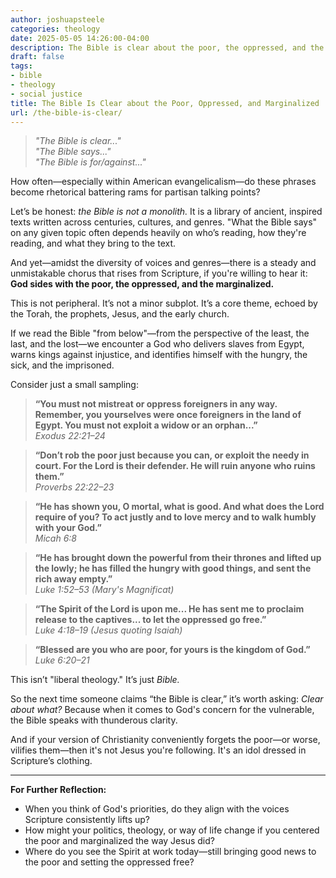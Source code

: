 ```yaml
---
author: joshuapsteele
categories: theology
date: 2025-05-05 14:26:00-04:00
description: The Bible is clear about the poor, the oppressed, and the marginalized.
draft: false
tags:
- bible
- theology
- social justice
title: The Bible Is Clear about the Poor, Oppressed, and Marginalized
url: /the-bible-is-clear/
---
```


> *"The Bible is clear..."*  
> *"The Bible says..."*  
> *"The Bible is for/against..."*

How often—especially within American evangelicalism—do these phrases become rhetorical battering rams for partisan talking points?

Let’s be honest: *the Bible is not a monolith.* It is a library of ancient, inspired texts written across centuries, cultures, and genres. "What the Bible says" on any given topic often depends heavily on who’s reading, how they're reading, and what they bring to the text.

And yet—amidst the diversity of voices and genres—there is a steady and unmistakable chorus that rises from Scripture, if you're willing to hear it: **God sides with the poor, the oppressed, and the marginalized.**

This is not peripheral. It’s not a minor subplot. It’s a core theme, echoed by the Torah, the prophets, Jesus, and the early church.

If we read the Bible "from below"—from the perspective of the least, the last, and the lost—we encounter a God who delivers slaves from Egypt, warns kings against injustice, and identifies himself with the hungry, the sick, and the imprisoned.

Consider just a small sampling:

> **“You must not mistreat or oppress foreigners in any way. Remember, you yourselves were once foreigners in the land of Egypt. You must not exploit a widow or an orphan...”**  
> *Exodus 22:21–24*

> **“Don’t rob the poor just because you can, or exploit the needy in court. For the Lord is their defender. He will ruin anyone who ruins them.”**  
> *Proverbs 22:22–23*

> **“He has shown you, O mortal, what is good. And what does the Lord require of you? To act justly and to love mercy and to walk humbly with your God.”**  
> *Micah 6:8*

> **“He has brought down the powerful from their thrones and lifted up the lowly; he has filled the hungry with good things, and sent the rich away empty.”**  
> *Luke 1:52–53 (Mary's Magnificat)*

> **“The Spirit of the Lord is upon me... He has sent me to proclaim release to the captives... to let the oppressed go free.”**  
> *Luke 4:18–19 (Jesus quoting Isaiah)*

> **“Blessed are you who are poor, for yours is the kingdom of God.”**  
> *Luke 6:20–21*

This isn’t "liberal theology." It’s just *Bible.*

So the next time someone claims “the Bible is clear,” it’s worth asking: *Clear about what?* Because when it comes to God's concern for the vulnerable, the Bible speaks with thunderous clarity.

And if your version of Christianity conveniently forgets the poor—or worse, vilifies them—then it's not Jesus you're following. It's an idol dressed in Scripture’s clothing.

---

**For Further Reflection:**

- When you think of God's priorities, do they align with the voices Scripture consistently lifts up?
- How might your politics, theology, or way of life change if you centered the poor and marginalized the way Jesus did?
- Where do you see the Spirit at work today—still bringing good news to the poor and setting the oppressed free?